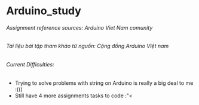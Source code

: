 # Arduino_study


###### Assignment reference sources: Arduino Viet Nam comunity
###### Tài liệu bài tập tham khảo từ nguồn: Cộng đồng Arduino Việt nam

###### Current Difficulties:
- Trying to solve problems with string on Arduino is really a big deal to me :(((
- Still have 4 more assignments tasks to code :"< 
